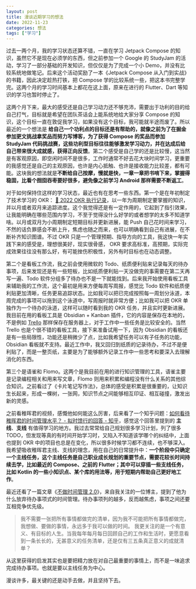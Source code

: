 ```yaml
---
layout: post
title: 漫谈近期学习的想法
date: 2022-11-23
categories: 想法
tags: ["学习"]
---
```


过去一两个月，我的学习状态还算不错，一直在学习 Jetpack Compose 的知识，虽然它不是现在必须学的东西，但之前参加一个 Google 的 StudyJam 的活动，学习了一部分基础的开发知识，但仅仅是为了完成一个小 Demo，并没有比较系统地做笔记。后来这个活动奖励了一本《Jetpack Compose 从入门到实战》的书籍，因此决定趁热打铁，把 Compose 学的比较系统一些，把这本书完整学完。这两个月的学习时间基本上都花在这上面，原来在进行的 Flutter、Dart 等知识的学习也暂时停止了。

这两个月下来，最大的感受还是自己学习动力还不够充沛，需要出于功利的目的给自己打气，目标就是希望在团队茶话会上能系统地给大家分享 Compose 的知识，这个目标一直在敦促我学习，如果没有这个目标，我可能就半途而废了。所以最近的一个想法是 **给自己一个功利点的目标还是有帮助的，就像之前为了在掘金参加更文挑战拿奖品而努力写博客，为了获得 Compose 的奖品而参加 StudyJam 代码挑战赛，这些功利型目标往往能够激发学习动力，并在达成后给自己带来很大成就感，获得正向反馈**。第二个感受是自己学的还是比较慢，这当然是有客观原因，即空闲时间不是很多，工作时通常不好去花大块时间学习，更重要的我感觉还是自己的主观原因，也许是内心抵触、也许是接收能力比较差，都有可能。这块我的想法就是**不断给自己按摩，慢就是快，一章一章把书啃下来，掌握得稳固，比看个囫囵吞枣要好很多，避免像之前学习 Android 那样需要不断返工**。

对于如何保持住这样的学习状态，最近也有在思考一些东西。第一个是在年初制定了技术学习的 OKR： [📌 2022 OKR 执行记录](https://www.yuque.com/owenlee/gk76ty/loiilu)，以一年为周期制定要掌握的知识，并以月或者双月来追踪进度。这个我觉得还是有一定作用的，它起到了指引效果，让我能明确在哪些范围内学习，不至于觉得没什么好学的或者想学的太多不知道学啥。以月或双月为小周期制定短期目标并更新进展，能 Push 自己花时间来学习，不然的话负罪感会不断上升，焦虑也随之而来，也可以明确看到自己有进展，在不断补齐知识图谱。不过 OKR 只是一个管理预期、指导方向的工具，我这快一年实践下来的感受是，理想很美好，现实很骨感， OKR 要求高标准，高预期，实际完成效果往往没有那么好，有可能挫伤积极性，另外有时目标也在动态调整。

第二个是看板工作流，我之前会使用微软的 Todo、纸质便利贴来记录每天的待办事项，后来发现还是有一些短板，比如纸质便利贴一天没做完的事需要在第二天再写一遍、Todo 软件分组多了待办也不是一下就能找到。后来我开始使用看板工具来辅助我的工作流，这个最初是用来方便每周写周报，感觉比 Todo 软件和纸质便利贴更加清晰，任务更易追踪状态。比如我可以把已完成按照每一周划分泳道，本周完成的事项可以拖到这个泳道中，写周报时就非常方便；比如我可以把 OKR 单独作为一个待办的泳道，这样可以随时看到我的 OKR 任务，并且实时更新进展。我目前在用的看板工具是 Obsidian + Kanban 插件，它的内容是保存在本地的，不是例如 [Trello](https://trello.com/) 那样保存在服务器上，对于工作中一些任务是比较安全的。当然 Trello 也是个很不错的看板工具，接下来准备试用一下，因为 Obsidian 的看板还是有一些局限性，功能还是稍微少了点，比如我希望任务可以有子任务的功能，Obsidian 看板就不支持。最近工作中，我又回归到纸质的记录待办，不过不是便利贴了，而是一整页纸，主要是为了能够额外记录工作中一些思考和要深入去理解消化的东西。

第三个是语雀和 Flomo。这两个是我目前在用的进行知识管理的工具，语雀主要是记录编程相关和用来写文章，Flomo 则用来积累和编程没有什么关系的其他综合知识。之前看过了《卡片笔记写作法》，总体的感受是积累是很重要的，让知识生长起来，形成一棵树，一张网，知识节点之间能够相互印证、相互碰撞，激发出新的灵感。

之前看稚晖君的视频，感慨他如何能这么厉害，后来看了一个知乎问题：[如何看待稚晖君的时间管理水平？ - 拟时馈行的回答 - 知乎](https://www.zhihu.com/question/491456524/answer/2720629018)，感觉这个回答里提到的 **主线**、**支线** 有值得学习的地方。我过去常常给自己规划很多学习计划，列了很多 TODO，但发现等真的有时间开始学习时，又陷入不知道该学哪个的纠结中，上面也提到 OKR 中的项目也总是在变化，所以很多时候学习都不连续，也不够深入。我希望吸收稚晖君主线、支线的理念，用在自己的日常提升中：**一个阶段中只确定一个主线任务，这个主线任务是自己职业成长规划的重要节点，需要花较长时间持续去学，比如最近的 Compose、之前的 Flutter；其中可以穿插一些支线任务，比如 Kotlin 的一些小知识点、某个库的用法等，用于短期内帮助自己更好地工作**。

最近还看了一篇文章《[不做时间管理 2.0](https://mp.weixin.qq.com/s/RrOWzBs2xIVdmAiOffakUQ)》，来自我关注的一位博主，提到了他为什么放弃待办事项式的时间管理。待办事项列的越多，反而越焦虑，事项之间还要互相竞争优先级。

> 我不需要一张把所有事情都做完的清单，因为我不可能把所有事情都做完，我想做、要做的事情，永远多于我可以做的时间。
> 我更关注的是一个有意义、有目标的人生。当我每年每月每日回顾自己的工作和生活时，更愿意看到一条长长的，无甚意义的任务清单，还是仅有三五条真正意义的成就清单？


从这里获得的启发其实也是要把精力放在对自己最重要的事情上，而不是一味追求完成待办事项。也就是要以主线任务为中心。

漫谈许多，最关键的还是动手去做，并且坚持下去。






